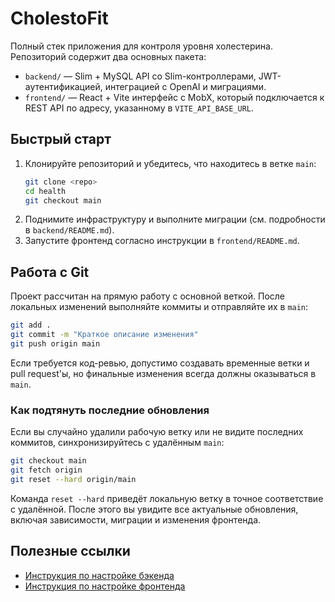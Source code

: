 # CholestoFit

Полный стек приложения для контроля уровня холестерина. Репозиторий содержит два основных пакета:

- `backend/` — Slim + MySQL API со Slim-контроллерами, JWT-аутентификацией, интеграцией с OpenAI и миграциями.
- `frontend/` — React + Vite интерфейс с MobX, который подключается к REST API по адресу, указанному в `VITE_API_BASE_URL`.

## Быстрый старт

1. Клонируйте репозиторий и убедитесь, что находитесь в ветке `main`:
   ```bash
   git clone <repo>
   cd health
   git checkout main
   ```
2. Поднимите инфраструктуру и выполните миграции (см. подробности в `backend/README.md`).
3. Запустите фронтенд согласно инструкции в `frontend/README.md`.

## Работа с Git

Проект рассчитан на прямую работу с основной веткой. После локальных изменений выполняйте коммиты и отправляйте их в `main`:
```bash
git add .
git commit -m "Краткое описание изменения"
git push origin main
```

Если требуется код-ревью, допустимо создавать временные ветки и pull request'ы, но финальные изменения всегда должны оказываться в `main`.

### Как подтянуть последние обновления

Если вы случайно удалили рабочую ветку или не видите последних коммитов, синхронизируйтесь с удалённым `main`:

```bash
git checkout main
git fetch origin
git reset --hard origin/main
```

Команда `reset --hard` приведёт локальную ветку в точное соответствие с удалённой. После этого вы увидите все актуальные обновления, включая зависимости, миграции и изменения фронтенда.

## Полезные ссылки

- [Инструкция по настройке бэкенда](backend/README.md)
- [Инструкция по настройке фронтенда](frontend/README.md)
